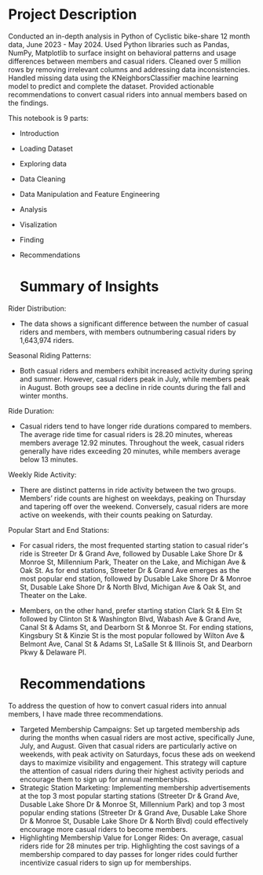 # Project Description
Conducted an in-depth analysis in Python of Cyclistic bike-share 12 month data, June 2023 - May 2024. Used Python libraries such as Pandas, NumPy, Matplotlib to surface insight on behavioral patterns and usage differences between members and casual riders. Cleaned over 5 million rows by removing irrelevant columns and addressing data inconsistencies. Handled missing data using the KNeighborsClassifier machine learning model to predict and complete the dataset. Provided actionable recommendations to convert casual riders into annual members based on the findings.

This notebook is 9 parts:
- Introduction
- Loading Dataset
- Exploring data
- Data Cleaning
- Data Manipulation and Feature Engineering
- Analysis
- Visalization
- Finding
- Recommendations

  # Summary of Insights
Rider Distribution:
* The data shows a significant difference between the number of casual riders and members, with members outnumbering casual riders by 1,643,974 riders.
  
Seasonal Riding Patterns:
* Both casual riders and members exhibit increased activity during spring and summer. However, casual riders peak in July, while members peak in August. Both groups see a decline in ride counts during the fall and winter months.

Ride Duration:
* Casual riders tend to have longer ride durations compared to members. The average ride time for casual riders is 28.20 minutes, whereas members average 12.92 minutes. Throughout the week, casual riders generally have rides exceeding 20 minutes, while members average below 13 minutes.

Weekly Ride Activity:
* There are distinct patterns in ride activity between the two groups. Members’ ride counts are highest on weekdays, peaking on Thursday and tapering off over the weekend. Conversely, casual riders are more active on weekends, with their counts peaking on Saturday.

Popular Start and End Stations:
* For casual riders, the most frequented starting station to casual rider's ride is Streeter Dr & Grand Ave, followed by Dusable Lake Shore Dr & Monroe St, Millennium Park, Theater on the Lake, and Michigan Ave & Oak St. As for end stations, Streeter Dr & Grand Ave emerges as the most popular end station, followed by Dusable Lake Shore Dr & Monroe St, Dusable Lake Shore Dr & North Blvd, Michigan Ave & Oak St, and Theater on the Lake.

* Members, on the other hand, prefer starting station Clark St & Elm St followed by Clinton St & Washington Blvd, Wabash Ave & Grand Ave, Canal St & Adams St, and Dearborn St & Monroe St. For ending stations, Kingsbury St & Kinzie St is the most popular followed by Wilton Ave & Belmont Ave, Canal St & Adams St, LaSalle St & Illinois St, and Dearborn Pkwy & Delaware Pl.

  # Recommendations 
To address the question of how to convert casual riders into annual members, I have made three recommendations. 
* Targeted Membership Campaigns: Set up targeted membership ads during the months when casual riders are most active, specifically June, July, and August. Given that casual riders are particularly active on weekends, with peak activity on Saturdays, focus these ads on weekend days to maximize visibility and engagement. This strategy will capture the attention of casual riders during their highest activity periods and encourage them to sign up for annual memberships.
* Strategic Station Marketing: Implementing membership advertisements at the top 3 most popular starting stations (Streeter Dr & Grand Ave, Dusable Lake Shore Dr & Monroe St, Millennium Park) and top 3 most popular ending stations (Streeter Dr & Grand Ave, Dusable Lake Shore Dr & Monroe St, Dusable Lake Shore Dr & North Blvd) could effectively encourage more casual riders to become members.
* Highlighting Membership Value for Longer Rides: On average, casual riders ride for 28 minutes per trip. Highlighting the cost savings of a membership compared to day passes for longer rides could further incentivize casual riders to sign up for memberships.
